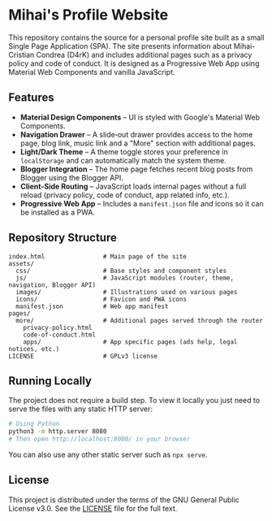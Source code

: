 # Mihai's Profile Website

This repository contains the source for a personal profile site built as a small Single Page Application (SPA). The site presents information about Mihai-Cristian Condrea (D4rK) and includes additional pages such as a privacy policy and code of conduct. It is designed as a Progressive Web App using Material Web Components and vanilla JavaScript.

## Features

- **Material Design Components** – UI is styled with Google's Material Web Components.
- **Navigation Drawer** – A slide‑out drawer provides access to the home page, blog link, music link and a "More" section with additional pages.
- **Light/Dark Theme** – A theme toggle stores your preference in `localStorage` and can automatically match the system theme.
- **Blogger Integration** – The home page fetches recent blog posts from Blogger using the Blogger API.
- **Client‑Side Routing** – JavaScript loads internal pages without a full reload (privacy policy, code of conduct, app related info, etc.).
- **Progressive Web App** – Includes a `manifest.json` file and icons so it can be installed as a PWA.

## Repository Structure

```
index.html                # Main page of the site
assets/
  css/                    # Base styles and component styles
  js/                     # JavaScript modules (router, theme, navigation, Blogger API)
  images/                 # Illustrations used on various pages
  icons/                  # Favicon and PWA icons
  manifest.json           # Web app manifest
pages/
  more/                   # Additional pages served through the router
    privacy-policy.html
    code-of-conduct.html
    apps/                 # App specific pages (ads help, legal notices, etc.)
LICENSE                   # GPLv3 license
```

## Running Locally

The project does not require a build step. To view it locally you just need to serve the files with any static HTTP server:

```bash
# Using Python
python3 -m http.server 8080
# Then open http://localhost:8080/ in your browser
```

You can also use any other static server such as `npx serve`.

## License

This project is distributed under the terms of the GNU General Public License v3.0. See the [LICENSE](LICENSE) file for the full text.

